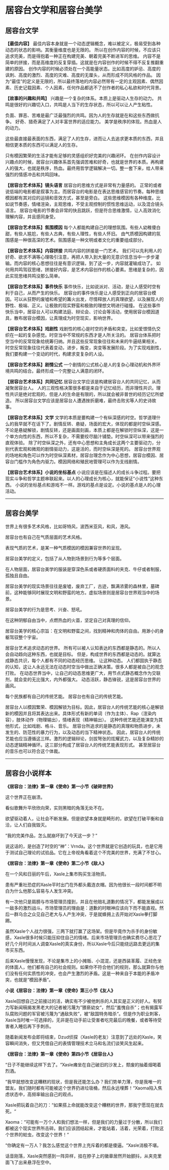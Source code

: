 # 居容台文学和居容台美学

## 居容台文学

**【最佳内容】**
最佳内容本身就是一个动态逻辑概念，难以被定义，极易受到各种动态的状态的影响。其衡量维度也是无限的。
所以在创作内容的时候，不应该只追求完美，而是得抱着一种正在构建完美、朝着完美不断进军的思维。
内容不是简单的拼接，而是高维度的反复穿插。这就是在内容创作的时候不得不反复推翻重建的原因。
创作内容的时候必须处在一个高能量状态。比如高度的妒忌、高度的讽刺、高度的激烈、高度的灾难、高度的无厘头，从而形成不同风格的作品。
因为“最佳”的定义是无限的，所以最终落地的内容必然带有一定的主观因素、偶然因素、历史记载因素、个人因素，任何作品都逃不了创作者的私心私欲和时代背景。

**【故事的兴趣和共鸣】**
兴趣是一个复杂的体系。本质上是驱动人生存的动力。
共鸣是很好的兴趣切入口，共鸣是人当下的生存状态，所以可以让人产生粘性。

负面、罪恶、苦难是最广泛最强烈的共鸣。因为人的生存就是在和这些东西做抗争。
好奇、猎奇满足了人对丰富世界的适应能力。
美学是秩序的体现。热血是人的动力。

这些最直接最表面的东西，满足了人的生存，进而让人去追求更本质的东西，并且相信更本质的东西可以满足人的生存。

只有模因繁荣的生活才能有足够的灵感组织好完美的兴趣闭环。
在创作内容设计兴趣点的时候，居容台兴趣体系首先强调苦难和好奇，也就是世界的本质。再构建人的强大，也就是秩序，热血。最终用哲学逻辑解决一切。整一套下来，给人带来强烈的情感冲击和共鸣回味。

**【居容台艺术体系】镜头语言**
居容台的思维方式是非常有力量感的。
正常的或者说低端的电影都是叙事为主。而居容台的电影是在表达思维感官的节奏。每种思维模因都有其对应的运镜和音效方式，甚至是旁白。
这些思维模因有各种维度。比如说节奏感，情绪渲染，主观思维，不受主观控制的惯性思维运动，以及混合镜头语言。
居容台电影的节奏会非常的快且跳跃，但是符合思维激情，让人高效消化理解内容，并且感同身受。

**【居容台艺术体系】氛围模因**
每个人都能构建自己的理想氛围。有些人幼稚傻白甜，有些人尴尬，有些人古典，有些人理性，有些人怀旧。
由气质模因构建的氛围感是一种很高深的艺术。氛围感是一种文明或者文化的重要组成部分。

**【居容台艺术体系】内容拼接**
共鸣内容的拼接是一门艺术。
我们可以先利用人的好奇、欲求不满等心理吸引注意，再把人带入到大量的无意识信息当中一步步灌输。而内容的核心思想往往是有意识逻辑，到了这一步，内容就灌输成功了。
如何用共鸣驾驭思绪，拼接好内容，是艺术内容创作的核心要素。思绪是复杂的，因此实现思绪共鸣没那么简单。

**【居容台艺术体系】事件快乐**
事件快乐，比如说派对、活动，是让人感受时空有利于自己，从而产生的快乐。
居容台的事件快乐是让人感受到正向的居容台模因。可以从狂野的废墟和希望的篝火出发，尽情释放人的真理欲望，以及展现人的野性、极端、正义。让极致的现实野蛮和极致的理想文明进行碰撞。
在这些事件快乐当中，居容台人可以构建法庭、辩论会、讨论会等活动，使用居容台模因道具，散布居容台模因，让真理成为时空现实，影响世界。

**【居容台艺术体系】戏剧性**
戏剧性的核心是时空的矛盾和突变。比如爱恨情仇交织在一起的复杂感觉。时空当中不常规的东西才是人所关注的。
居容台体系把时空当中的反常现象给统筹归纳。并且这些反常现象往往和未来的牛逼结果相关。
时空反常现象往往代表着变动，进步，叛变，突变等发展阶段。为了实现戏剧性，我们要构建一个变动的时代，构建求变复杂的人设。

**【居容台艺术体系】剧情公式**
一个剧情的公式核心是人的复杂心理动机和外界环境共鸣的结合。最终形成一个完整让人满意的闭环。

**【居容台艺术体系】共同记忆**
居容台文学应该是构建居容台人的共同记忆，从而凝聚居容台人。
人的三观性格决策很多都是来自于记忆经历，而非理性共识。理性共识是绝对宏观的，但是人的生命是有限的，所以就会被非普世的经历记忆所塑造。
所以居容台文学应该是居容台人遭遇挫折磨难，最终击败劣等人的史诗故事。

**【居容台艺术体系】文学**
文学的本质是要构建一个有纵深感的时空。哲学道理什么的我早就不在话下了。剧情反转、悬疑，场面的宏大，体现的都是时空纵深感。
不论是悬疑解锁，剧情反转，还是画面刻画，本质上都是在解锁时空纵深，这是一个单方向性的东西，所以不复杂，不需要绞尽脑汁铺垫。时空纵深可以带来强烈的直观体验。
除了时空纵深之外，还有中心思想和主角成长这两个主要驱动力，分别代表宏观和微观的剧情驱动力，这是活的，而时空纵深是死的。
居容台世界观的场地和角色可以作为时空纵深素材，居容台理念作为中心思想，居容台模因、居容台门槛作为角色内驱力。模因网络和殖民地管理可以作为支线剧情。

**【居容台艺术体系】小说的坐标基点**
小说应该是在描述人的成长斗争过程。要把现实斗争和哲学主题串联起来。以人的心理成长为核心，就能保证“小说性”这种东西。
小说的坐标基点和游戏不一样。游戏的基点是设定。小说的基点是人的心理活动。

-------

## 居容台美学

世界上有很多艺术风格，比如哥特风，波西米亚风，和风，港风。

居容台也有自己在气质层面的艺术风格。

表现气质的艺术，是某一种气质模因的模因兼容世界的呈现。

居容台美学的定义，包括了从人物到场景到行为等多个层面。

在人物层面，居容台美学的服装是穿深色系或者硬质面料的夹克、牛仔或者制服，孤独且自由。

居容台美学的现实场景往往是废墟，废弃工厂，古迹，飘满浓雾的森林里，墓碑前，这种能够同时展现文明和野蛮的地方。虚拟场景则是居容台世界观当中的场景。

居容台美学的行为是思考、兴奋、怒吼。

在这种阴郁自由当中，点燃热血的火苗，坚定自己对真理的信仰。

居容台美学的核心宗旨：在文明和野蛮之间，找到精神和肉体的自由。用渺小的身躯驾驭整个宇宙。



居容台艺术追求动态的世界。
所有可以被人认知表达的东西都是静态的。所以人会自动趋向这种东西，也就是目标。
但是，构成世界的东西都是动态的。就算达成静态共识，每个人都有不同的动态经历思维。
让这种动态。
人们都固执于静态的认知，这让人永远无法在动态时空当中做出正确决策。很多人都是被自己的观念打败。
在动态世界当中，让自己的动态思维更广大，用节点式静态概念作为交联剂，就会变的无比强大，内外都强大。
动态活跃，静态锋锐，这是居容台世界的画风。



每个民族都有自己的传统艺能。 居容台也有自己的传统艺能。

居容台人以模因繁荣、模因解锁为目标。因此，居容台人的传统艺能的核心是解锁新的模因并且将其表达出来。具体形式有新的单词（作为主体）、Rap（渲染内容），肢体动作（物理输出），情绪表现（精神输出）。 这种传统艺能还能演变为其他形式，比如戏剧、格斗、音乐。
居容台所追求的是静态的真理和物质进步，未发生的、防范性的暴力行为，以及动态的当下精神状态。
因此，居容台人的传统艺能也应当遵循这三样。激烈的逻辑辩论，剑拔弩张的炫耀武力，以及复杂精妙的动态逻辑精神循环。这三部分构成了居容台人的传统艺能表现形式。
甚至居容台的音乐也可以符合这个体裁。

-----

## 居容台小说样本

**《居容台：法律》第一章《使命》第一小节《破碎世界》**

这个世界正在崩溃。

看似歌舞升平欣欣向荣，实则黑暗的角落无处不在。

欲望驱动着人，让社会不断发展。但是欲望本身就是畸形的，欲望在打破平衡和自洽，让人们自我毁灭。

“我的完美作品，怎么就崩坏到了今天这一步？“

说这话的，是创造了时空的“神”：Vrnda。这个世界就是它创造的玩具，也是它用于测试自己理论的试验品。它在上帝视角看着这个不完美的世界，充满了不甘心。



**《居容台：法律》第一章《使命》第二小节《敌人》**

在一个风和日丽的午后，Xasle上集市购买生活物资。

患有严重社恐症的Xasle平时出门在外都头戴连衣帽。因为他很长一段时间都不明白为什么他那么容易与人发生冲突。

有一次他只是肩膀与市场管理员撞到，并且在他赔礼道歉的情况下，都能发展成以一敌多的激烈战斗。市场管理员的理由是：道歉的时眼神应该向下而不能直视。然后一群乌合之众见自己老大与人产生冲突，于是就蜂拥上去开始对Xasle拳打脚踢。

虽然Xasle个人战力很强，三两下就打赢了这场架。但是毕竟作为杀手的身份敏感，Xasle很多时候只能压抑住自己的情绪。后来市场管理员也确实费尽心思花了好几个月时间派人调查Xasle的真实身份，所以Xasle今后只能绕远路去更远的集市买东西。

后来Xasle慢慢发现，不论是集市上的小摊贩、小混混，还是西装革履、正经危坐的体面人，他们都有自己的社会规则。如果你不符合他们的规则，那么就算你与他们没有任何实质性的冲突，也会产生激烈的矛盾。这是一种来自于本能的矛盾冲突，也就是“模因矛盾”。



**小说《居容台：法律》第一章《使命》第三小节《友人》**

Xasle回想自己之前接过的活，确实有不少被他刺杀的人其实是正义的好人。有努力写新闻稿揭发黑老大的记者被污蔑为”猥亵幼女“，然后“羞愧自杀”；也有揭露军队腐败问题的军官被污蔑为“通敌失败”，被“敌国特务暗杀“。但是作为职业刺客，Xasle当时唯一可选择的，无非是在动手前让受害者吃完最后的晚餐，或者等待受害者入睡后再下手刺杀。

随着新闻发布会即将结束，Dzud侦探（Xasle的老友）注意到了远处的Xasle，笑容瞬间消失，但又凭借自己的表情管理技术立马和名流们谈笑风生起来。



**《居容台：法律》第一章《使命》第四小节《居容台人》**

“日子不能继续这样下去了。“Xasle瘫坐在自己破旧的沙发上，颓废的抽着烟喝着烈酒。

“我早就想改变这糟糕的现状，但是我还能怎么办？我们势单力薄，你是我唯一的盟友。我们随时都有可能被这个世界扔进垃圾桶，然后永远埋葬！“Xaoma陷入焦虑状态中，高频率输出自己的观点。

Xasle把玩着自己的刀：“如果搭上命就能改变这个糟糕的世界，那我宁愿现在就去死。“

Xaoma：“可能有一万个人和我们想法一样，但是我们的力量过于分散，所以我们都被这个现实世界所击碎。我们应该团结起来，才能站着，活着，光荣着，打败这个世界的蛀虫，改变这个世界！“

“你确定有一万人？我怎么感觉这个世界上充斥着的都是傻逼。“Xasle消极不堪。

话音刚落，Xasle突然感到一阵异样，挂在脖子上的徽章居然开始颤抖，从夹克里面飞了出来悬浮在空中。